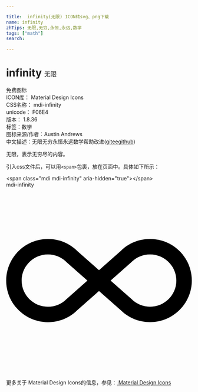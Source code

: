 ```yaml
---

title:  infinity(无限) ICON转svg、png下载
name: infinity
zhTips: 无限,无穷,永恒,永远,数学
tags: ["math"]
search: 

---
```


# infinity  <small style="font-size: 60%;font-weight: 100">无限</small>


<div class="detail-page">
<p>
<span><span class="badge-success badge">免费图标</span> </span>
<br/>
<span>
ICON库：
<span class="badge-secondary badge">Material Design Icons</span> 
</span>
<br/>
<span>
CSS名称：
<span class="badge-secondary badge">mdi-infinity</span> 
</span>
<br/>
<span>
unicode：
<span class="badge-secondary badge">F06E4</span> 
<copy-btn content='F06E4' btn-title=""></copy-btn>
<copy-btn :content='String.fromCodePoint(parseInt("F06E4", 16))' btn-title="复制U"></copy-btn>
</span>
<br/>
<span>
版本：
<span class="badge-secondary badge">1.8.36</span> 
</span><br/><span>标签：<span class="badge-light badge"><router-link to="/tags/math.html">数学</router-link></span></span>
<br/>
<span>图标来源/作者：<span class="badge-light badge">Austin Andrews</span></span> 
<br/>
<span class="zh-detail">中文描述：<span class="badge-primary badge">无限</span><span class="badge-primary badge">无穷</span><span class="badge-primary badge">永恒</span><span class="badge-primary badge">永远</span><span class="badge-primary badge">数学</span><span class="help-link"><span>帮助改进</span>(<a href="https://gitee.com/liuwave/icon-helper/edit/master/json/material/infinity.json" target="_blank" rel="noopener noreferrer">gitee</a><a href="https://github.com/liuwave/icon-helper/edit/master/json/material/infinity.json" target="_blank" rel="noopener noreferrer">github</a></span>)</span><br/>
</p>
</div><div class="description description alert alert-light">无限，表示无穷尽的内容。</div>
<div class="alert alert-dark">
  <i class="mdi mdi-infinity mdi-48px"></i>
  <i class="mdi mdi-infinity mdi-36px"></i>
  <i class="mdi mdi-infinity mdi-24px"></i>
  <i class="mdi mdi-infinity mdi-18px"></i>
</div>
<div>
  <p>引入css文件后，可以用<code>&lt;span&gt;</code>包裹，放在页面中。具体如下所示：    
  </p>
  <div class="alert alert-primary" style="font-size: 14px">
    &lt;span class="mdi mdi-infinity" aria-hidden="true"&gt;&lt;/span&gt;
    <copy-btn content='<span class="mdi mdi-infinity" aria-hidden="true"></span>'></copy-btn>
  </div>
  <div class="alert alert-secondary">
    <i class="mdi mdi-infinity"
    style="font-size: 24px"
    aria-hidden="true"></i> mdi-infinity
    <copy-btn content="mdi-infinity" btn-title="复制图标名称"></copy-btn>
  </div>
</div>
<div id="svg" class="svg-wrap">
<svg xmlns="http://www.w3.org/2000/svg" viewBox="0 0 24 24"><path d="M18.6,6.62C21.58,6.62 24,9 24,12C24,14.96 21.58,17.37 18.6,17.37C17.15,17.37 15.8,16.81 14.78,15.8L12,13.34L9.17,15.85C8.2,16.82 6.84,17.38 5.4,17.38C2.42,17.38 0,14.96 0,12C0,9.04 2.42,6.62 5.4,6.62C6.84,6.62 8.2,7.18 9.22,8.2L12,10.66L14.83,8.15C15.8,7.18 17.16,6.62 18.6,6.62M7.8,14.39L10.5,12L7.84,9.65C7.16,8.97 6.31,8.62 5.4,8.62C3.53,8.62 2,10.13 2,12C2,13.87 3.53,15.38 5.4,15.38C6.31,15.38 7.16,15.03 7.8,14.39M16.2,9.61L13.5,12L16.16,14.35C16.84,15.03 17.7,15.38 18.6,15.38C20.47,15.38 22,13.87 22,12C22,10.13 20.47,8.62 18.6,8.62C17.69,8.62 16.84,8.97 16.2,9.61Z" /></svg>
</div>
<detail full-name='mdi-infinity'></detail>
    
<div><p>更多关于 Material Design Icons的信息，参见：<a target="_blank" href="https://iconhelper.cn/material.html"> Material Design Icons</a>
</p></div>
